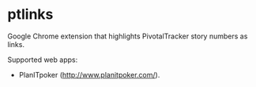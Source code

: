 # ptlinks
Google Chrome extension that highlights PivotalTracker story numbers as links.

Supported web apps:
* PlanITpoker (http://www.planitpoker.com/).
